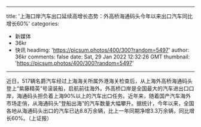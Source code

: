 
---
title: '上海口岸汽车出口延续高增长态势：外高桥海通码头今年以来出口汽车同比增长60%'
categories: 
 - 新媒体
 - 36kr
 - 快讯
headimg: 'https://picsum.photos/400/300?random=5497'
author: 36kr
comments: false
date: Sat, 29 Jan 2022 12:32:26 GMT
thumbnail: 'https://picsum.photos/400/300?random=5497'
---

<div>   
近日，517辆名爵汽车经过上海海关所属外港海关检查后，从上海外高桥海通码头登上“紫藤精英”号滚装船，启航前往海外。外高桥口岸是全国最大的汽车进出口口岸，海通码头担负着上海90%以上的汽车出口任务。近年来，随着国产汽车海外市场走俏，从海通码头“登船出海”的汽车数量大幅攀升。据统计，今年以来，全国各地从海通码头出口的汽车已达8.8万余辆，比上一年同期净增3.3万余辆，同比增长60%。（上证报）  
</div>
            